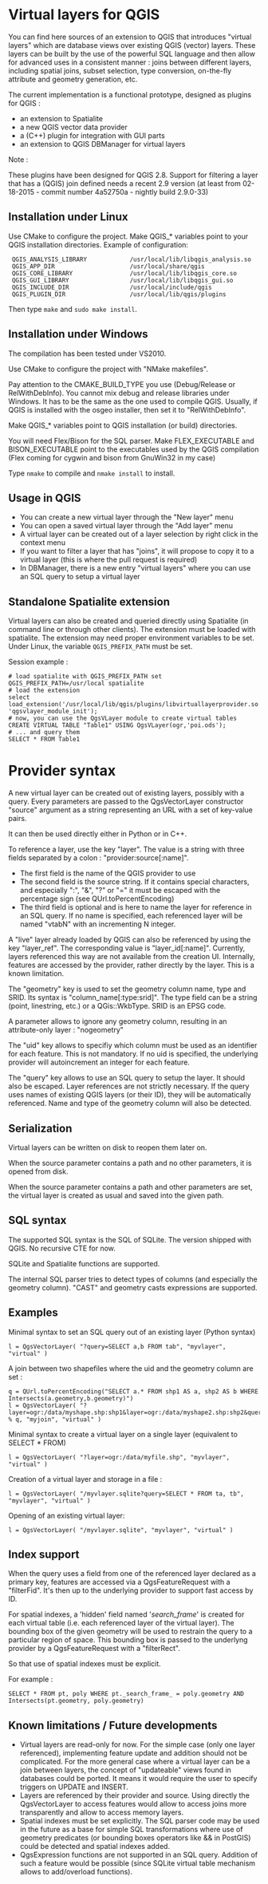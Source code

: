 Virtual layers for QGIS
=======================

You can find here sources of an extension to QGIS that introduces "virtual layers" which are database views over existing QGIS (vector) layers.
These layers can be built by the use of the powerful SQL language and then allow for advanced uses in a consistent manner :
joins between different layers, including spatial joins, subset selection, type conversion, on-the-fly attribute and geometry generation, etc.

The current implementation is a functional prototype, designed as plugins for QGIS :

- an extension to Spatialite
- a new QGIS vector data provider
- a (C++) plugin for integration with GUI parts
- an extension to QGIS DBManager for virtual layers

Note :

These plugins have been designed for QGIS 2.8.
Support for filtering a layer that has a (QGIS) join defined needs a recent 2.9 version (at least from 02-18-2015 - commit number 4a52750a - nightly build 2.9.0-33)

Installation under Linux
------------------------

Use CMake to configure the project. Make QGIS_* variables point to your QGIS installation directories.
Example of configuration:
```
 QGIS_ANALYSIS_LIBRARY            /usr/local/lib/libqgis_analysis.so                                                 
 QGIS_APP_DIR                     /usr/local/share/qgis                                                              
 QGIS_CORE_LIBRARY                /usr/local/lib/libqgis_core.so                                                     
 QGIS_GUI_LIBRARY                 /usr/local/lib/libqgis_gui.so                                                      
 QGIS_INCLUDE_DIR                 /usr/local/include/qgis                                                            
 QGIS_PLUGIN_DIR                  /usr/local/lib/qgis/plugins                                                        
```

Then type `make` and `sudo make install`.

Installation under Windows
--------------------------

The compilation has been tested under VS2010.

Use CMake to configure the project with "NMake makefiles".

Pay attention to the CMAKE_BUILD_TYPE you use (Debug/Release or RelWithDebInfo). You cannot mix debug and release libraries under Windows. It has to be the same as the one used to compile QGIS.
Usually, if QGIS is installed with the osgeo installer, then set it to "RelWithDebInfo".

Make QGIS_* variables point to QGIS installation (or build) directories.

You will need Flex/Bison for the SQL parser. Make FLEX_EXECUTABLE and BISON_EXECUTABLE point to the executables used by the QGIS compilation (Flex coming for cygwin and bison from GnuWin32 in my case)

Type `nmake` to compile and `nmake install` to install.

Usage in  QGIS
--------------

- You can create a new virtual layer through the "New layer" menu
- You can open a saved virtual layer through the "Add layer" menu
- A virtual layer can be created out of a layer selection by right click in the context menu
- If you want to filter a layer that has "joins", it will propose to copy it to a virtual layer (this is where the pull request is required)
- In DBManager, there is a new entry "virtual layers" where you can use an SQL query to setup a virtual layer

Standalone Spatialite extension
-------------------------------

Virtual layers can also be created and queried directly using Spatialite (in command line or through other clients). The extension must be loaded with spatialite. The extension may need proper environment variables to be set. Under Linux, the variable `QGIS_PREFIX_PATH` must be set.

Session example :
```
# load spatialite with QGIS_PREFIX_PATH set
QGIS_PREFIX_PATH=/usr/local spatialite
# load the extension
select load_extension('/usr/local/lib/qgis/plugins/libvirtuallayerprovider.so', 'qgsvlayer_module_init');
# now, you can use the QgsVLayer module to create virtual tables
CREATE VIRTUAL TABLE "Table1" USING QgsVLayer(ogr,'poi.ods');
# ... and query them
SELECT * FROM Table1
```

Provider syntax
===============

A new virtual layer can be created out of existing layers, possibly with a query. Every parameters are passed to the QgsVectorLayer constructor "source" argument as a string representing an URL with
a set of key-value pairs.

It can then be used directly either in Python or in C++.

To reference a layer, use the key "layer". The value is a string with three fields separated by a colon : "provider:source[:name]".

* The first field is the name of the QGIS provider to use
* The second field is the source string. If it contains special characters, and especially ":", "&", "?" or "=" it must be escaped with the percentage sign (see QUrl.toPercentEncoding)
* The third field is optional and is here to name the layer for reference in an SQL query. If no name is specified, each referenced layer will be named "vtabN" with an incrementing N integer.

A "live" layer already loaded by QGIS can also be referenced by using the key "layer_ref". The corresponding value is "layer_id[:name]".
Currently, layers referenced this way are not available from the creation UI. Internally, features are accessed by the provider, rather directly by the layer. This is a known limitation.

The "geometry" key is used to set the geometry column name, type and SRID. Its syntax is "column_name[:type:srid]". The type field can be a string (point, linestring, etc.) or a QGis::WkbType.
SRID is an EPSG code.

A parameter allows to ignore any geometry column, resulting in an attribute-only layer : "nogeometry"

The "uid" key allows to specifiy which column must be used as an identifier for each feature. This is not mandatory. If no uid is specified, the underlying provider will autoincrement an integer for
each feature.

The "query" key allows to use an SQL query to setup the layer. It should also be escaped. Layer references are not strictly necessary. If the query uses names of existing QGIS layers (or their ID),
they will be automatically referenced. Name and type of the geometry column will also be detected.

Serialization
-------------

Virtual layers can be written on disk to reopen them later on.

When the source parameter contains a path and no other parameters, it is opened from disk.

When the source parameter contains a path and other parameters are set, the virtual layer is created as usual and saved into the given path.

SQL syntax
----------

The supported SQL syntax is the SQL of SQLite. The version shipped with QGIS. No recursive CTE for now.

SQLite and Spatialite functions are supported.

The internal SQL parser tries to detect types of columns (and especially the geometry column). "CAST" and geometry casts expressions are supported.

Examples
--------

Minimal syntax to set an SQL query out of an existing layer (Python syntax)

```
l = QgsVectorLayer( "?query=SELECT a,b FROM tab", "myvlayer", "virtual" )
```

A join between two shapefiles where the uid and the geometry column are set :
```
q = QUrl.toPercentEncoding("SELECT a.* FROM shp1 AS a, shp2 AS b WHERE Intersects(a.geometry,b.geometry)")
l = QgsVectorLayer( "?layer=ogr:/data/myshape.shp:shp1&layer=ogr:/data/myshape2.shp:shp2&query=%s&uid=id&geometry=geometry:2:4326" % q, "myjoin", "virtual" )
```

Minimal syntax to create a virtual layer on a single layer (equivalent to SELECT * FROM)
```
l = QgsVectorLayer( "?layer=ogr:/data/myfile.shp", "myvlayer", "virtual" )
```

Creation of a virtual layer and storage in a file :
```
l = QgsVectorLayer( "/myvlayer.sqlite?query=SELECT * FROM ta, tb", "myvlayer", "virtual" )
```

Opening of an existing virtual layer:
```
l = QgsVectorLayer( "/myvlayer.sqlite", "myvlayer", "virtual" )
```

Index support
-------------

When the query uses a field from one of the referenced layer declared as a primary key, features are accessed via a QgsFeatureRequest with a "filterFid". It's then up to the underlying provider to support fast
access by ID.

For spatial indexes, a 'hidden' field named '_search_frame_' is created for each virtual table (i.e. each referenced layer of the virtual layer). The bounding box of the given geometry will be used
to restrain the query to a particular region of space. This bounding box is passed to the underlyng provider by a QgsFeatureRequest with a "filterRect".

So that use of spatial indexes must be explicit.

For example :
```
SELECT * FROM pt, poly WHERE pt._search_frame_ = poly.geometry AND Intersects(pt.geometry, poly.geometry)
```

Known limitations / Future developments
---------------------------------------

* Virtual layers are read-only for now. For the simple case (only one layer referenced), implementing feature update and addition should not be complicated. For the more general case where a virtual layer
can be a join between layers, the concept of "updateable" views found in databases could be ported. It means it would require the user to specify triggers on UPDATE and INSERT.
* Layers are referenced by their provider and source. Using directly the QgsVectorLayer to access features would allow to access joins more transparently and allow to access memory layers.
* Spatial indexes must be set explicitly. The SQL parser code may be used in the future as a base for simple SQL transformations where use of geometry predicates (or bounding boxes operators like && in PostGIS) could be detected and spatial indexes added.
* QgsExpression functions are not supported in an SQL query. Addition of such a feature would be possible (since SQLite virtual table mechanism allows to add/overload functions).
